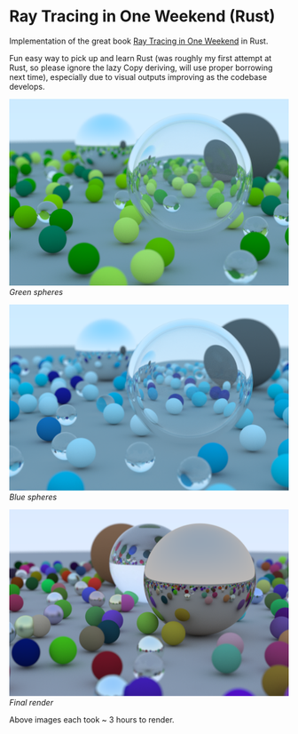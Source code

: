 # Ray Tracing in One Weekend (Rust)

Implementation of the great book [Ray Tracing in One Weekend](https://raytracing.github.io/books/RayTracingInOneWeekend.html) in Rust. 

Fun easy way to pick up and learn Rust (was roughly my first attempt at Rust, so please ignore the lazy Copy deriving, will use proper borrowing next time), especially due to visual outputs improving as the codebase develops.

![Green spheres](./green_spheres.png)*Green spheres*

![Blue spheres](./blue_spheres.png)*Blue spheres*

![Final render](./final_render.png)*Final render*

Above images each took ~ 3 hours to render. 
